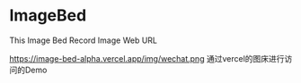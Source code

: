# ImageBed
This Image Bed Record Image Web URL

https://image-bed-alpha.vercel.app/img/wechat.png   通过vercel的图床进行访问的Demo
